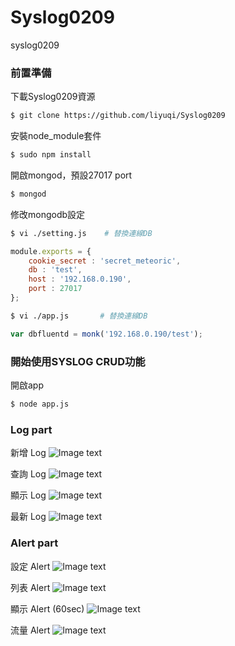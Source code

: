 # Syslog0209
syslog0209

### 前置準備

下載Syslog0209資源

```bash 
$ git clone https://github.com/liyuqi/Syslog0209
```


安裝node_module套件

```bash 
$ sudo npm install
```


開啟mongod，預設27017 port

```bash 
$ mongod
```

修改mongodb設定

```sh
$ vi ./setting.js    # 替換連線DB
```

```js
module.exports = {
	cookie_secret : 'secret_meteoric',
  	db : 'test',
  	host : '192.168.0.190',
	port : 27017
};
```

```sh
$ vi ./app.js       # 替換連線DB
```

```js
var dbfluentd = monk('192.168.0.190/test');
```

### 開始使用SYSLOG CRUD功能

開啟app

```bash
$ node app.js
```

### Log part

新增 Log
![Image text](https://github.com/liyuqi/Syslog0130/blob/master/example/syslog_CRUD_insert.png)

查詢 Log
![Image text](https://github.com/liyuqi/Syslog0130/blob/master/example/syslog_CRUD_query.png)

顯示 Log
![Image text](https://github.com/liyuqi/Syslog0130/blob/master/example/syslog_CRUD_query_result.png)

最新 Log
![Image text](https://github.com/liyuqi/Syslog0130/blob/master/example/syslog_CRUD_show_pagging.png)

### Alert part

設定 Alert
![Image text](https://github.com/liyuqi/Syslog0130/blob/master/example/syslog_ALERT_insert.png)

列表 Alert
![Image text](https://github.com/liyuqi/Syslog0130/blob/master/example/syslog_ALERT_list.png)

顯示 Alert (60sec)
![Image text](https://github.com/liyuqi/Syslog0130/blob/master/example/syslog_ALERT_display_timer.png)

流量 Alert
![Image text](https://github.com/liyuqi/Syslog0130/blob/master/example/syslog_ALERT_display_timer.png)